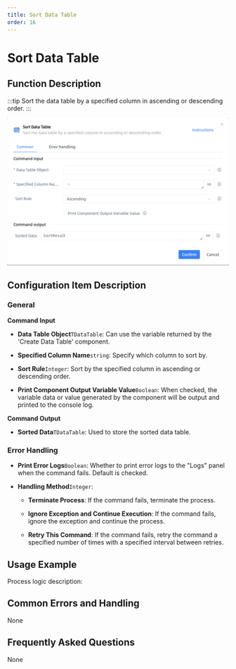 ```yaml
---
title: Sort Data Table
order: 16
---
```


# Sort Data Table

## Function Description

:::tip 
Sort the data table by a specified column in ascending or descending order.
:::

![Sort Data Table](../../../assets/Sort%20Data%20Table_command.png)

## Configuration Item Description

### General

**Command Input**

- **Data Table Object**`TDataTable`: Can use the variable returned by the 'Create Data Table' component.

- **Specified Column Name**`string`: Specify which column to sort by.

- **Sort Rule**`Integer`: Sort by the specified column in ascending or descending order.

- **Print Component Output Variable Value**`Boolean`: When checked, the variable data or value generated by the component will be output and printed to the console log.


**Command Output**

- **Sorted Data**`TDataTable`: Used to store the sorted data table.

### Error Handling

- **Print Error Logs**`Boolean`: Whether to print error logs to the "Logs" panel when the command fails. Default is checked. 

- **Handling Method**`Integer`:

    - **Terminate Process**: If the command fails, terminate the process.

    - **Ignore Exception and Continue Execution**: If the command fails, ignore the exception and continue the process.

    - **Retry This Command**: If the command fails, retry the command a specified number of times with a specified interval between retries.

## Usage Example

Process logic description:

## Common Errors and Handling

None

## Frequently Asked Questions

None

